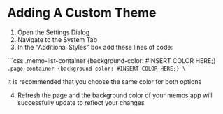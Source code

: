 # Adding A Custom Theme

1. Open the Settings Dialog
2. Navigate to the System Tab
3. In the "Additional Styles" box add these lines of code:

\`\`\`css
.memo-list-container {background-color: #INSERT COLOR HERE;}`
.page-container {background-color: #INSERT COLOR HERE;}
\`\`\`

  It is recommended that you choose the same color for both options

4. Refresh the page and the background color of your memos app will successfully update to reflect your changes
